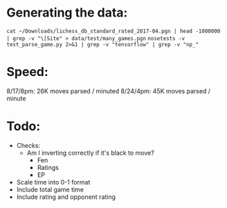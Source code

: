 
# Generating the data:
`cat ~/Downloads/lichess_db_standard_rated_2017-04.pgn | head -1000000 | grep -v "\[Site" > data/test/many_games.pgn`
`nosetests -v test_parse_game.py 2>&1 | grep -v "tensorflow" | grep -v "np_"`

# Speed:

8/17/8pm: 26K moves parsed / minuted
8/24/4pm: 45K moves parsed / minute


# Todo:

- Checks: 
  - Am I inverting correctly if it's black to move?
    - Fen
    - Ratings
    - EP
- Scale time into 0-1 format
- Include total game time
- Include rating and opponent rating

